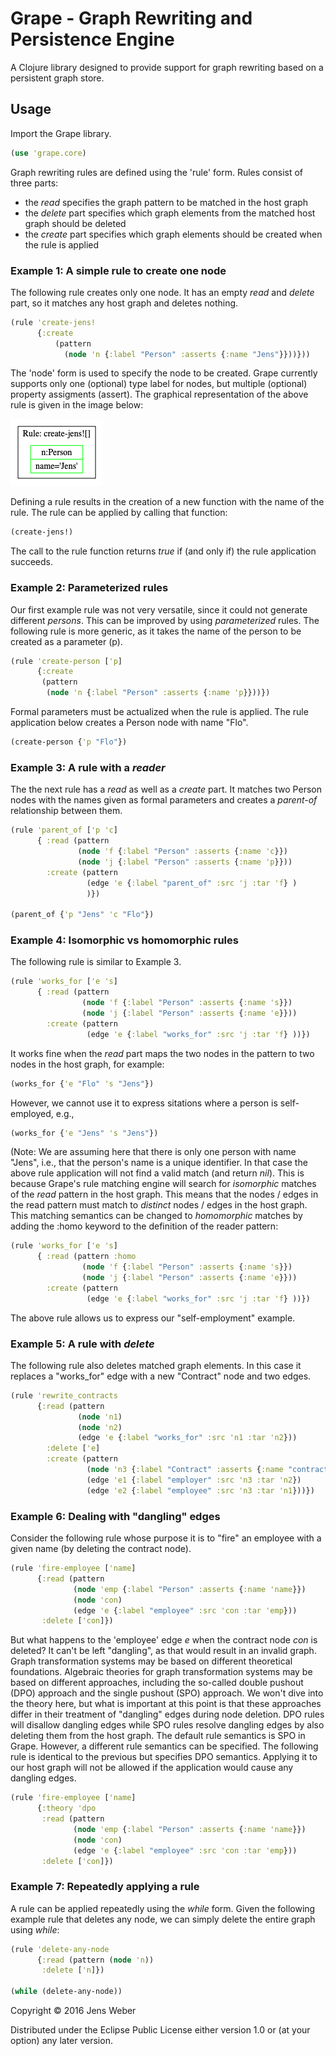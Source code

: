 # Grape - Graph Rewriting and Persistence Engine 

A Clojure library designed to provide support for graph rewriting based on a persistent graph store.

## Usage
Import the Grape library.
```clojure
(use 'grape.core)
```
Graph rewriting rules are defined using the 'rule' form. Rules consist of three parts:
- the _read_ specifies the graph pattern to be matched in the host graph
- the _delete_ part specifies which graph elements from the matched host graph should be deleted
- the _create_ part specifies which graph elements should be created when the rule is applied

### Example 1: A simple rule to create one node
The following rule creates only one node. It has an empty _read_ and _delete_ part, so it matches any host graph and deletes nothing.

```clojure
(rule 'create-jens! 
      {:create 
          (pattern 
            (node 'n {:label "Person" :asserts {:name "Jens"}}))}))
```
The 'node' form is used to specify the node to be created. Grape currently supports only one (optional) type label for nodes, but multiple (optional) property assigments (assert).
The graphical representation of the above rule is given in the image below:

![createJens](https://raw.githubusercontent.com/jenshweber/grape/master/doc/images/create-jens!.png)

Defining a rule results in the creation of a new function with the name of the rule. The rule can be applied by calling that function:
```clojure
(create-jens!)
```
The call to the rule function returns _true_ if (and only if) the rule application succeeds. 

### Example 2: Parameterized rules
Our first example rule was not very versatile, since it could not generate different _persons_. This can be improved by using _parameterized_ rules. The following rule is more generic, as it takes the name of the person to be created as a parameter (p).
```clojure
(rule 'create-person ['p]
      {:create 
       (pattern 
        (node 'n {:label "Person" :asserts {:name 'p}}))})
```
Formal parameters must be actualized when the rule is applied. The rule application below creates a Person node with name "Flo".
```clojure
(create-person {'p "Flo"})
```

### Example 3: A rule with a _reader_
The the next rule has a _read_ as well as a _create_ part. It matches two Person nodes with the names given as formal parameters and creates a _parent-of_ relationship between them.

```clojure
(rule 'parent_of ['p 'c]
      { :read (pattern 
               (node 'f {:label "Person" :asserts {:name 'c}})
               (node 'j {:label "Person" :asserts {:name 'p}}))
        :create (pattern 
                 (edge 'e {:label "parent_of" :src 'j :tar 'f} )
                 )})

(parent_of {'p "Jens" 'c "Flo"})
```

### Example 4: Isomorphic vs homomorphic rules
The following rule is similar to Example 3.

```clojure
(rule 'works_for ['e 's] 
      { :read (pattern 
                (node 'f {:label "Person" :asserts {:name 's}})
                (node 'j {:label "Person" :asserts {:name 'e}}))
        :create (pattern 
                 (edge 'e {:label "works_for" :src 'j :tar 'f} ))})
```
It works fine when the _read_ part maps the two nodes in the pattern to two nodes in the host graph, for example:
```clojure
(works_for {'e "Flo" 's "Jens"})
```
However, we cannot use it to express sitations where a person is self-employed, e.g.,
```clojure
(works_for {'e "Jens" 's "Jens"})
```
(Note: We are assuming here that there is only one person with name "Jens", i.e., that the person's name is a unique identifier. In that case the above rule application will not find a valid match (and return _nil_). This is because Grape's rule matching engine will search for _isomorphic_ matches of the _read_ pattern in the host graph. This means that the nodes / edges in the read pattern must match to _distinct_ nodes / edges in the host graph. This matching semantics can be changed to _homomorphic_ matches by adding the :homo keyword to the definition of the reader pattern:
```clojure
(rule 'works_for ['e 's] 
      { :read (pattern :homo
                (node 'f {:label "Person" :asserts {:name 's}})
                (node 'j {:label "Person" :asserts {:name 'e}}))
        :create (pattern 
                 (edge 'e {:label "works_for" :src 'j :tar 'f} ))})
```
The above rule allows us to express our "self-employment" example.

### Example 5: A rule with _delete_

The following rule also deletes matched graph elements. In this case it replaces a "works_for" edge with a new "Contract" node and two edges.

```clojure
(rule 'rewrite_contracts 
      {:read (pattern
               (node 'n1)
               (node 'n2)
               (edge 'e {:label "works_for" :src 'n1 :tar 'n2}))
        :delete ['e]
        :create (pattern
                 (node 'n3 {:label "Contract" :asserts {:name "contract"}})
                 (edge 'e1 {:label "employer" :src 'n3 :tar 'n2})
                 (edge 'e2 {:label "employee" :src 'n3 :tar 'n1}))})
```
### Example 6: Dealing with "dangling" edges
Consider the following rule whose purpose it is to "fire" an employee with a given name (by deleting the contract node). 
```clojure
(rule 'fire-employee ['name] 
      {:read (pattern
              (node 'emp {:label "Person" :asserts {:name 'name}})
              (node 'con)
              (edge 'e {:label "employee" :src 'con :tar 'emp}))
       :delete ['con]})
```
But what happens to the 'employee' edge _e_ when the contract node _con_ is deleted? It can't be left "dangling", as that would result in an invalid graph. Graph transformation systems may be based on different theoretical foundations. Algebraic theories for graph transformation systems may be based on different approaches, including the so-called double pushout (DPO) approach and the single pushout (SPO) approach. We won't dive into the theory here, but what is important at this point is that these approaches differ in their treatment of "dangling" edges during node deletion. DPO rules will disallow dangling edges while SPO rules resolve dangling edges by also deleting them from the host graph. The default rule semantics is SPO in Grape. However, a different rule semantics can be specified. The following rule is identical to the previous but specifies DPO semantics. Applying it to our host graph will not be allowed if the application would cause any dangling edges.
```clojure
(rule 'fire-employee ['name] 
      {:theory 'dpo
       :read (pattern
              (node 'emp {:label "Person" :asserts {:name 'name}})
              (node 'con)
              (edge 'e {:label "employee" :src 'con :tar 'emp}))
       :delete ['con]})
```
### Example 7: Repeatedly applying a rule
A rule can be applied repeatedly using the _while_ form. Given the following example rule that deletes any node, we can simply delete the entire graph using _while_:
```clojure
(rule 'delete-any-node
      {:read (pattern (node 'n))
       :delete ['n]})

(while (delete-any-node))
```

Copyright © 2016 Jens Weber

Distributed under the Eclipse Public License either version 1.0 or (at
your option) any later version.
